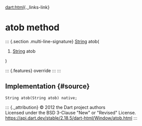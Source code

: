 [dart:html](../../dart-html/dart-html-library){._links-link}

atob method
===========

::: {.section .multi-line-signature}
[String](../../dart-core/string-class) atob(

1.  [String](../../dart-core/string-class) atob

)

::: {.features}
override
:::
:::

Implementation {#source}
--------------

``` {.language-dart data-language="dart"}
String atob(String atob) native;
```

::: {._attribution}
© 2012 the Dart project authors\
Licensed under the BSD 3-Clause \"New\" or \"Revised\" License.\
<https://api.dart.dev/stable/2.18.5/dart-html/Window/atob.html>
:::
